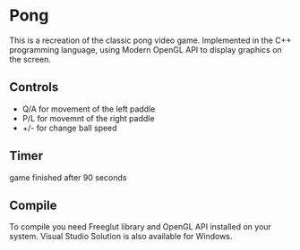 # Pong

This is a recreation of the classic pong video game. Implemented in the C++ programming language, using Modern OpenGL API to display graphics on the screen.

## Controls
* Q/A for movement of the left paddle
* P/L for movemnt of the right paddle
* +/- for change ball speed

## Timer

game finished after 90 seconds

## Compile
To compile you need Freeglut library and OpenGL API installed on your system.
Visual Studio Solution is also available for Windows.

